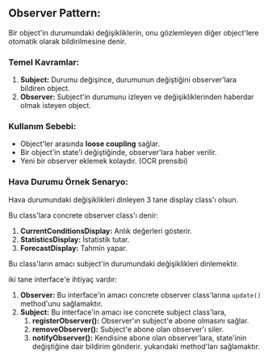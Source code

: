 ## Observer Pattern:
Bir object'in durumundaki değişikliklerin, onu gözlemleyen diğer object'lere otomatik olarak bildirilmesine denir.

### Temel Kavramlar:
1. **Subject:** Durumu değişince, durumunun değiştiğini observer'lara bildiren object.
2. **Observer:** Subject'in durumunu izleyen ve değişikliklerinden haberdar olmak isteyen object.

### Kullanım Sebebi:
* Object'ler arasında **loose coupling** sağlar.
* Bir object'in state'i değiştiğinde, observer'lara haber verilir.
* Yeni bir observer eklemek kolaydır. (OCR prensibi)

### Hava Durumu Örnek Senaryo:
Hava durumundaki değişiklikleri dinleyen 3 tane display class'ı olsun.

Bu class'lara concrete observer class'ı denir:
1. **CurrentConditionsDisplay:** Anlık değerleri gösterir.
2. **StatisticsDisplay:** İstatistik tutar.
3. **ForecastDisplay:** Tahmin yapar.

Bu class'ların amacı subject'in durumundaki değişiklikleri dinlemektir.

iki tane interface'e ihtiyaç vardır:
1. **Observer:** Bu interface'in amacı concrete observer class'larına <code>update()</code> method'unu sağlamaktır.
2. **Subject:** Bu interface'in amacı ise concrete subject class'lara,
   1. **registerObserver():** Observer'ın subject'e abone olmasını sağlar. 
   2. **removeObserver():** Subject'e abone olan observer'ı siler.
   3. **notifyObserver():** Kendisine abone olan observer'lara, state'inin değiştiğine dair bildirim gönderir.
   yukarıdaki method'ları sağlamaktır.
